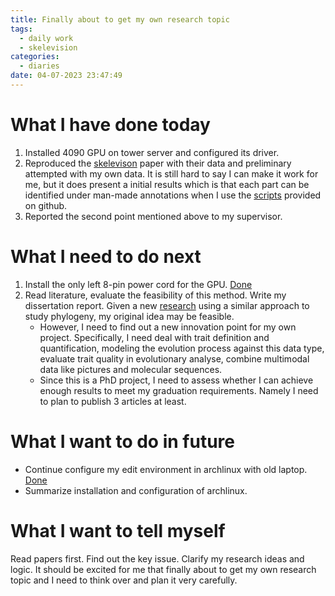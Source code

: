 ```yaml
---
title: Finally about to get my own research topic
tags:
  - daily work
  - skelevision
categories:
  - diaries
date: 04-07-2023 23:47:49
---
```

# What I have done today

1. Installed 4090 GPU on tower server and configured its driver.
2. Reproduced the [skelevison](https://besjournals.onlinelibrary.wiley.com/doi/full/10.1111/2041-210X.13864) paper with their data and preliminary attempted with my own data. It is still hard to say I can make it work for me, but it does present a initial results which is that each part can be identified under man-made annotations when I use the [scripts](https://github.com/bcweeks/Skelevision) provided on github.
3. Reported the second point mentioned above to my supervisor.

# What I need to do next

1. Install the only left 8-pin power cord for the GPU. [Done](https://zhangdeweb.site/2023/04/08/04-08-2023/)
2. Read literature, evaluate the feasibility of this method. Write my dissertation report. 
	Given a new [research](https://doi.org/10.1016/j.pld.2022.11.001) using a similar approach to study phylogeny, my original idea may be feasible. 
	- However, I need to find out a new innovation point for my own project. Specifically, I need deal with trait definition and quantification, modeling the evolution process against this data type, evaluate trait quality in evolutionary analyse, combine multimodal data like pictures and molecular sequences. 
	- Since this is a PhD project, I need to assess whether I can achieve enough results to meet my graduation requirements. Namely I need to plan to publish 3 articles at least.

# What I want to do in future
- Continue configure my edit environment in archlinux with old laptop. [Done](https://zhangdeweb.site/2023/04/08/04-08-2023/)
- Summarize installation and configuration of archlinux.

# What I want to tell myself
Read papers first. Find out the key issue. Clarify my research ideas and logic. 
It should be excited for me that finally about to get my own research topic and I need to think over and plan it very carefully.